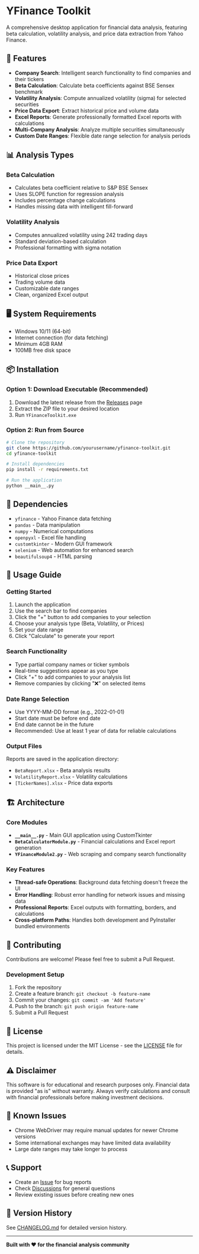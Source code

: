 # YFinance Toolkit

A comprehensive desktop application for financial data analysis, featuring beta calculation, volatility analysis, and price data extraction from Yahoo Finance.

## 🚀 Features

- **Company Search**: Intelligent search functionality to find companies and their tickers
- **Beta Calculation**: Calculate beta coefficients against BSE Sensex benchmark
- **Volatility Analysis**: Compute annualized volatility (sigma) for selected securities
- **Price Data Export**: Extract historical price and volume data
- **Excel Reports**: Generate professionally formatted Excel reports with calculations
- **Multi-Company Analysis**: Analyze multiple securities simultaneously
- **Custom Date Ranges**: Flexible date range selection for analysis periods

## 📊 Analysis Types

### Beta Calculation
- Calculates beta coefficient relative to S&P BSE Sensex
- Uses SLOPE function for regression analysis
- Includes percentage change calculations
- Handles missing data with intelligent fill-forward

### Volatility Analysis
- Computes annualized volatility using 242 trading days
- Standard deviation-based calculation
- Professional formatting with sigma notation

### Price Data Export
- Historical close prices
- Trading volume data
- Customizable date ranges
- Clean, organized Excel output

## 🖥️ System Requirements

- Windows 10/11 (64-bit)
- Internet connection (for data fetching)
- Minimum 4GB RAM
- 100MB free disk space

## 📦 Installation

### Option 1: Download Executable (Recommended)
1. Download the latest release from the [Releases](../../releases) page
2. Extract the ZIP file to your desired location
3. Run `YFinanceToolkit.exe`

### Option 2: Run from Source
```bash
# Clone the repository
git clone https://github.com/yourusername/yfinance-toolkit.git
cd yfinance-toolkit

# Install dependencies
pip install -r requirements.txt

# Run the application
python __main__.py
```

## 🔧 Dependencies

- `yfinance` - Yahoo Finance data fetching
- `pandas` - Data manipulation
- `numpy` - Numerical computations
- `openpyxl` - Excel file handling
- `customtkinter` - Modern GUI framework
- `selenium` - Web automation for enhanced search
- `beautifulsoup4` - HTML parsing

## 📖 Usage Guide

### Getting Started
1. Launch the application
2. Use the search bar to find companies
3. Click the "+" button to add companies to your selection
4. Choose your analysis type (Beta, Volatility, or Prices)
5. Set your date range
6. Click "Calculate" to generate your report

### Search Functionality
- Type partial company names or ticker symbols
- Real-time suggestions appear as you type
- Click "+" to add companies to your analysis list
- Remove companies by clicking "❌" on selected items

### Date Range Selection
- Use YYYY-MM-DD format (e.g., 2022-01-01)
- Start date must be before end date
- End date cannot be in the future
- Recommended: Use at least 1 year of data for reliable calculations

### Output Files
Reports are saved in the application directory:
- `BetaReport.xlsx` - Beta analysis results
- `VolatilityReport.xlsx` - Volatility calculations
- `[TickerNames].xlsx` - Price data exports

## 🏗️ Architecture

### Core Modules

- **`__main__.py`** - Main GUI application using CustomTkinter
- **`BetaCalculatorModule.py`** - Financial calculations and Excel report generation
- **`YFinanceModule2.py`** - Web scraping and company search functionality

### Key Features

- **Thread-safe Operations**: Background data fetching doesn't freeze the UI
- **Error Handling**: Robust error handling for network issues and missing data
- **Professional Reports**: Excel outputs with formatting, borders, and calculations
- **Cross-platform Paths**: Handles both development and PyInstaller bundled environments

## 🤝 Contributing

Contributions are welcome! Please feel free to submit a Pull Request.

### Development Setup
1. Fork the repository
2. Create a feature branch: `git checkout -b feature-name`
3. Commit your changes: `git commit -am 'Add feature'`
4. Push to the branch: `git push origin feature-name`
5. Submit a Pull Request

## 📄 License

This project is licensed under the MIT License - see the [LICENSE](LICENSE) file for details.

## ⚠️ Disclaimer

This software is for educational and research purposes only. Financial data is provided "as is" without warranty. Always verify calculations and consult with financial professionals before making investment decisions.

## 🐛 Known Issues

- Chrome WebDriver may require manual updates for newer Chrome versions
- Some international exchanges may have limited data availability
- Large date ranges may take longer to process

## 📞 Support

- Create an [Issue](../../issues) for bug reports
- Check [Discussions](../../discussions) for general questions
- Review existing issues before creating new ones

## 🔄 Version History

See [CHANGELOG.md](CHANGELOG.md) for detailed version history.

---

**Built with ❤️ for the financial analysis community**
